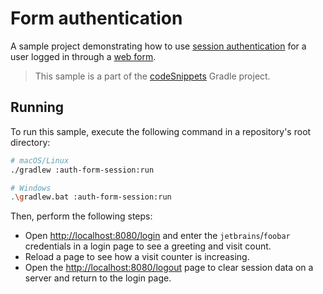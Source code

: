 # Form authentication

A sample project demonstrating how to use [session authentication](https://ktor.io/docs/session-auth.html) for a user logged in through a [web form](https://ktor.io/docs/form.html).

> This sample is a part of the [codeSnippets](../../README.md) Gradle project.

## Running
To run this sample, execute the following command in a repository's root directory:
```bash
# macOS/Linux
./gradlew :auth-form-session:run

# Windows
.\gradlew.bat :auth-form-session:run
```

Then, perform the following steps:
* Open [http://localhost:8080/login](http://localhost:8080/login) and enter the `jetbrains`/`foobar` credentials in a login page to see a greeting and visit count.
* Reload a page to see how a visit counter is increasing.
* Open the [http://localhost:8080/logout](http://localhost:8080/logout) page to clear session data on a server and return to the login page.
